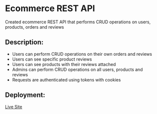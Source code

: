 # Ecommerce REST API

Created ecommerce REST API that performs CRUD operations on users, products, orders and reviews

## Description:

- Users can perform CRUD operations on their own orders and reviews
- Users can see specific product reviews
- Users can see products with their reviews attached
- Admins can perform CRUD operations on all users, products and reviews
- Requests are authenticated using tokens with cookies

## Deployment:

[Live Site](https://ecom-apiv1.herokuapp.com)
